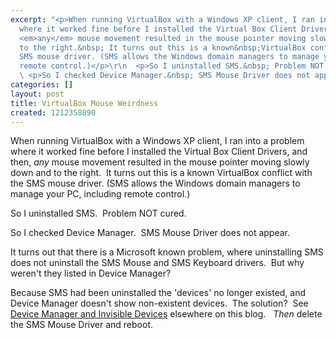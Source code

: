 ```yaml
---
excerpt: "<p>When running VirtualBox with a Windows XP client, I ran into a problem
  where it worked fine before I installed the Virtual Box Client Drivers, and then,
  <em>any</em> mouse movement resulted in the mouse pointer moving slowly down and
  to the right.&nbsp; It turns out this is a known&nbsp;VirtualBox conflict with the
  SMS mouse driver. (SMS allows the Windows domain managers to manage your PC, including
  remote control.)</p>\r\n  <p>So I uninstalled SMS.&nbsp; Problem NOT cured.</p>\r\n
  \ <p>So I checked Device Manager.&nbsp; SMS Mouse Driver does not appear.</p>"
categories: []
layout: post
title: VirtualBox Mouse Weirdness
created: 1212358090
---
```

<p>When running VirtualBox with a Windows XP client, I ran into a problem where it worked fine before I installed the Virtual Box Client Drivers, and then, <em>any</em> mouse movement resulted in the mouse pointer moving slowly down and to the right.&nbsp; It turns out this is a known&nbsp;VirtualBox conflict with the SMS mouse driver. (SMS allows the Windows domain managers to manage your PC, including remote control.)</p>
  <p>So I uninstalled SMS.&nbsp; Problem NOT cured.</p>
  <p>So I checked Device Manager.&nbsp; SMS Mouse Driver does not appear.</p>
  <p>It turns out that there is a Microsoft known problem, where uninstalling SMS does not uninstall the SMS Mouse and SMS Keyboard drivers.&nbsp; But why weren't they listed in Device Manager?</p>
  <p>Because SMS had been uninstalled the 'devices' no longer existed, and Device Manager doesn't show non-existent devices.&nbsp; The solution?&nbsp; See <a href="/devmgmt-reveal">Device Manager and Invisible Devices</a> elsewhere on this blog.&nbsp;&nbsp; <em>Then</em> delete the SMS Mouse Driver and reboot.</p>
